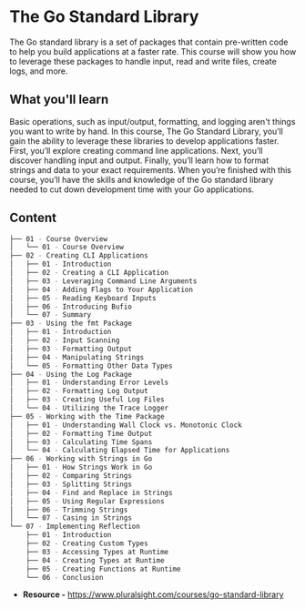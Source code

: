 # The Go Standard Library

The Go standard library is a set of packages that contain pre-written code to help you build applications at a faster rate. This course will show you how to leverage these packages to handle input, read and write files, create logs, and more.

## What you'll learn

Basic operations, such as input/output, formatting, and logging aren't things you want to write by hand. In this course, The Go Standard Library, you’ll gain the ability to leverage these libraries to develop applications faster. First, you’ll explore creating command line applications. Next, you’ll discover handling input and output. Finally, you’ll learn how to format strings and data to your exact requirements. When you’re finished with this course, you’ll have the skills and knowledge of the Go standard library needed to cut down development time with your Go applications.

## Content

```bash
├── 01 - Course Overview
│   └── 01 - Course Overview
├── 02 - Creating CLI Applications
│   ├── 01 - Introduction
│   ├── 02 - Creating a CLI Application
│   ├── 03 - Leveraging Command Line Arguments
│   ├── 04 - Adding Flags to Your Application
│   ├── 05 - Reading Keyboard Inputs
│   ├── 06 - Introducing Bufio
│   └── 07 - Summary
├── 03 - Using the fmt Package
│   ├── 01 - Introduction
│   ├── 02 - Input Scanning
│   ├── 03 - Formatting Output
│   ├── 04 - Manipulating Strings
│   └── 05 - Formatting Other Data Types
├── 04 - Using the Log Package
│   ├── 01 - Understanding Error Levels
│   ├── 02 - Formatting Log Output
│   ├── 03 - Creating Useful Log Files
│   └── 04 - Utilizing the Trace Logger
├── 05 - Working with the Time Package
│   ├── 01 - Understanding Wall Clock vs. Monotonic Clock
│   ├── 02 - Formatting Time Output
│   ├── 03 - Calculating Time Spans
│   └── 04 - Calculating Elapsed Time for Applications
├── 06 - Working with Strings in Go
│   ├── 01 - How Strings Work in Go
│   ├── 02 - Comparing Strings
│   ├── 03 - Splitting Strings
│   ├── 04 - Find and Replace in Strings
│   ├── 05 - Using Regular Expressions
│   ├── 06 - Trimming Strings
│   └── 07 - Casing in Strings
└── 07 - Implementing Reflection
    ├── 01 - Introduction
    ├── 02 - Creating Custom Types
    ├── 03 - Accessing Types at Runtime
    ├── 04 - Creating Types at Runtime
    ├── 05 - Creating Functions at Runtime
    └── 06 - Conclusion
```

- **Resource -** <https://www.pluralsight.com/courses/go-standard-library>
